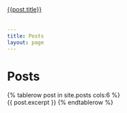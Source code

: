 ```yaml
---
title: Posts
layout: page
---
```

# Posts

<div class='row'>
    <div class='col-19'>
        <table class='posts-table'>
        {% tablerow post in site.posts cols:6 %}
        <p style='position:absolute; top:1px;'><a href="{{ post.url }}">{{post.title}}</a></p><br/>
        {{ post.excerpt }}
        {% endtablerow %}
        </table>
    </div>
</div>
